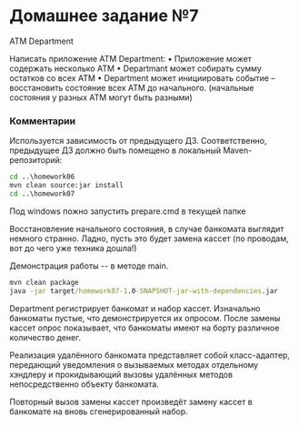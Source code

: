 # Домашнее задание №7

ATM Department

Написать приложение ATM Department:
• Приложение может содержать несколько ATM
• Departmant может собирать сумму остатков со всех ATM
• Department может инициировать событие – восстановить состояние всех ATM до начального.
(начальные состояния у разных ATM могут быть разными)

### Комментарии

Используется зависимость от предыдущего ДЗ. Соответственно, предыдущее ДЗ должно быть помещено в локальный Maven-репозиторий:

````cmd
cd ..\homework06
mvn clean source:jar install
cd ..\homework07
````

Под windows пожно запустить prepare.cmd в текущей папке

Восстановление начального состояния, в случае банкомата выглядит немного странно. Ладно, пусть это будет замена кассет (по проводам, вот до чего уже техника дошла!)

Демонстрация работы -- в методе main. 

````cmd
mvn clean package
java -jar target/homework07-1.0-SNAPSHOT-jar-with-dependencies.jar
````

Department регистрирует банкомат и набор кассет. Изначально банкоматы пустые, что демонстрируется их опросом.  После замены кассет опрос показывает, что банкоматы имеют на борту различное количество денег.

Реализация удалённого банкомата представляет собой класс-адаптер, передающий уведомления о вызываемых методах отдельному хэндлеру и прокидывающий вызовы удалённых методов непосредственно объекту банкомата.

Повторный вызов замены кассет произведёт замену кассет в банкомате на вновь сгенерированный набор.